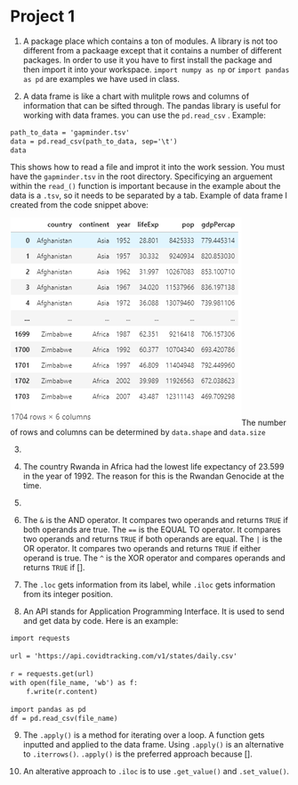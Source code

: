 # Project 1

1. A package place which contains a ton of modules. A library is not too different from a packaage except that it contains a number of different packages. In order to use it you have to first install the package and then import it into your workspace. ```import numpy as np``` or ```import pandas as pd``` are examples we have used in class. 

2. A data frame is like a chart with mulitple rows and columns of information that can be sifted through. The pandas library is useful for working with data frames. you can use the ```pd.read_csv``` . Example:
```
path_to_data = 'gapminder.tsv'
data = pd.read_csv(path_to_data, sep='\t')
data
``` 
This shows how to read a file and improt it into the work session. You must have the ```gapminder.tsv``` in the root directory. Specificying an arguement within the ```read_()``` function is important because in the example about the data is a ```.tsv```, so it needs to be separated by a tab. 
Example of data frame I created from the code snippet above:

![](gapminderpic.PNG)The number of rows and columns can be determined by ```data.shape``` and ```data.size```

3. 

4. The country Rwanda in Africa had the lowest life expectancy of 23.599 in the year of 1992. The reason for this is the Rwandan Genocide at the time. 

5. 

6. The ``` & ``` is the AND operator. It compares two operands and returns ```TRUE``` if both operands are true. The ```==``` is the EQUAL TO operator. It compares two operands and returns ```TRUE``` if both operands are equal. The ```|``` is the OR operator. It compares two operands and returns ```TRUE``` if either operand is true. The ```^``` is the XOR operator and compares operands and returns ```TRUE``` if [].

7. The ```.loc``` gets information from its label, while ```.iloc``` gets information from its integer position. 

8. An API stands for Application Programming Interface. It is used to send and get data by code. Here is an example:
```
import requests

url = 'https://api.covidtracking.com/v1/states/daily.csv'

r = requests.get(url)
with open(file_name, 'wb') as f:
    f.write(r.content)

import pandas as pd
df = pd.read_csv(file_name)
```

9. The ```.apply()``` is a method for iterating over a loop. A function gets inputted and applied to the data frame. Using ```.apply()``` is an alternative to  ```.iterrows()```. ```.apply()``` is the preferred approach because []. 

10. An alterative approach to ```.iloc``` is to use ```.get_value()``` and ```.set_value()```. 

